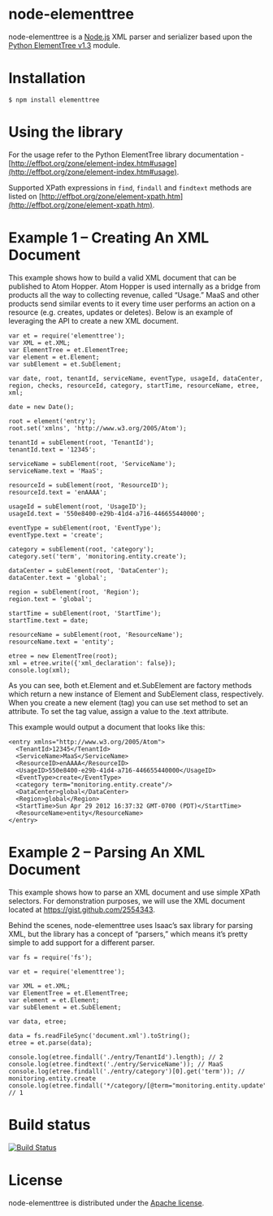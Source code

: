 node-elementtree
====================

node-elementtree is a [Node.js](http://nodejs.org) XML parser and serializer based upon the [Python ElementTree v1.3](http://effbot.org/zone/element-index.htm) module.

Installation
====================

    $ npm install elementtree
    
Using the library
====================

For the usage refer to the Python ElementTree library documentation - [http://effbot.org/zone/element-index.htm#usage](http://effbot.org/zone/element-index.htm#usage).

Supported XPath expressions in `find`, `findall` and `findtext` methods are listed on [http://effbot.org/zone/element-xpath.htm](http://effbot.org/zone/element-xpath.htm).

Example 1 – Creating An XML Document
====================

This example shows how to build a valid XML document that can be published to Atom Hopper. Atom Hopper is used internally as a bridge from products all the way to collecting revenue, called “Usage.”  MaaS and other products send similar events to it every time user performs an action on a resource (e.g. creates, updates or deletes). Below is an example of leveraging the API to create a new XML document.

```node
var et = require('elementtree');
var XML = et.XML;
var ElementTree = et.ElementTree;
var element = et.Element;
var subElement = et.SubElement;

var date, root, tenantId, serviceName, eventType, usageId, dataCenter, region, checks, resourceId, category, startTime, resourceName, etree, xml;

date = new Date();

root = element('entry');
root.set('xmlns', 'http://www.w3.org/2005/Atom');

tenantId = subElement(root, 'TenantId');
tenantId.text = '12345';

serviceName = subElement(root, 'ServiceName');
serviceName.text = 'MaaS';

resourceId = subElement(root, 'ResourceID');
resourceId.text = 'enAAAA';

usageId = subElement(root, 'UsageID');
usageId.text = '550e8400-e29b-41d4-a716-446655440000';

eventType = subElement(root, 'EventType');
eventType.text = 'create';

category = subElement(root, 'category');
category.set('term', 'monitoring.entity.create');

dataCenter = subElement(root, 'DataCenter');
dataCenter.text = 'global';

region = subElement(root, 'Region');
region.text = 'global';

startTime = subElement(root, 'StartTime');
startTime.text = date;

resourceName = subElement(root, 'ResourceName');
resourceName.text = 'entity';

etree = new ElementTree(root);
xml = etree.write({'xml_declaration': false});
console.log(xml);
```

As you can see, both et.Element and et.SubElement are factory methods which return a new instance of Element and SubElement class, respectively. When you create a new element (tag) you can use set method to set an attribute. To set the tag value, assign a value to the .text attribute.

This example would output a document that looks like this:

```
<entry xmlns="http://www.w3.org/2005/Atom">
  <TenantId>12345</TenantId>
  <ServiceName>MaaS</ServiceName>
  <ResourceID>enAAAA</ResourceID>
  <UsageID>550e8400-e29b-41d4-a716-446655440000</UsageID>
  <EventType>create</EventType>
  <category term="monitoring.entity.create"/>
  <DataCenter>global</DataCenter>
  <Region>global</Region>
  <StartTime>Sun Apr 29 2012 16:37:32 GMT-0700 (PDT)</StartTime>
  <ResourceName>entity</ResourceName>
</entry>
```

Example 2 – Parsing An XML Document
====================

This example shows how to parse an XML document and use simple XPath selectors. For demonstration purposes, we will use the XML document located at https://gist.github.com/2554343.

Behind the scenes, node-elementtree uses Isaac’s sax library for parsing XML, but the library has a concept of “parsers,” which means it’s pretty simple to add support for a different parser.

```node
var fs = require('fs');

var et = require('elementtree');

var XML = et.XML;
var ElementTree = et.ElementTree;
var element = et.Element;
var subElement = et.SubElement;

var data, etree;

data = fs.readFileSync('document.xml').toString();
etree = et.parse(data);

console.log(etree.findall('./entry/TenantId').length); // 2
console.log(etree.findtext('./entry/ServiceName')); // MaaS
console.log(etree.findall('./entry/category')[0].get('term')); // monitoring.entity.create
console.log(etree.findall('*/category/[@term="monitoring.entity.update"]').length); // 1
```

Build status
====================

[![Build Status](https://secure.travis-ci.org/racker/node-elementtree.png)](http://travis-ci.org/racker/node-elementtree)


License
====================

node-elementtree is distributed under the [Apache license](http://www.apache.org/licenses/LICENSE-2.0.html).
